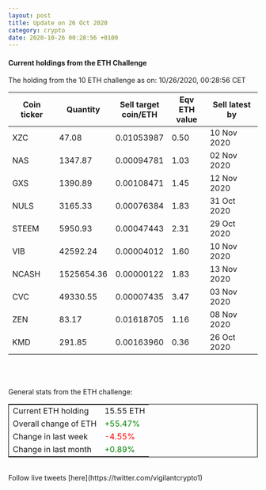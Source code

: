 ```yaml
---
layout: post
title: Update on 26 Oct 2020
category: crypto
date: 2020-10-26 00:28:56 +0100
---
```

<!-- Global site tag (gtag.js) - Google Analytics -->
<script async src="https://www.googletagmanager.com/gtag/js?id=UA-103831149-5"></script>
<script>
  window.dataLayer = window.dataLayer || [];
  function gtag(){dataLayer.push(arguments);}
  gtag('js', new Date());

  gtag('config', 'UA-103831149-5');
</script>


#### Current holdings from the ETH Challenge

The holding from the 10 ETH challenge as on: 10/26/2020, 00:28:56 CET

|Coin ticker|Quantity|Sell target<br>coin/ETH|Eqv ETH<br>value|Sell latest by|
|-----------|--------|-----------|-----------|--------------|
XZC|47.08|  0.01053987|0.50|10 Nov 2020|
NAS|1347.87|  0.00094781|1.03|02 Nov 2020|
GXS|1390.89|  0.00108471|1.45|12 Nov 2020|
NULS|3165.33|  0.00076384|1.83|31 Oct 2020|
STEEM|5950.93|  0.00047443|2.31|29 Oct 2020|
VIB|42592.24|  0.00004012|1.60|10 Nov 2020|
NCASH|1525654.36|  0.00000122|1.83|13 Nov 2020|
CVC|49330.55|  0.00007435|3.47|03 Nov 2020|
ZEN|83.17|  0.01618705|1.16|08 Nov 2020|
KMD|291.85|  0.00163960|0.36|26 Oct 2020|

<br>
<br>
<br>
General stats from the ETH challenge:

<table style="border:1px solid black;margin-left:auto;margin-right:auto;">
	<tbody>
	<tr>
		<td>Current ETH holding</td>
		<td>     15.55 ETH</td>
	</tr>
	<tr>
		<td>Overall change of ETH</td>
		<td><font color="green">+55.47%</font></td>
	</tr>
	<tr>
		<td>Change in last week</td>
		<td><font color="red">-4.55%</font></td>
	</tr>
	<tr>
		<td>Change in last month</td>
		<td><font color="green">+0.89%</font></td>
	</tr>
	</tbody>
</table>

<br>
Follow live tweets [here](https://twitter.com/vigilantcrypto1)
<br>
<br>